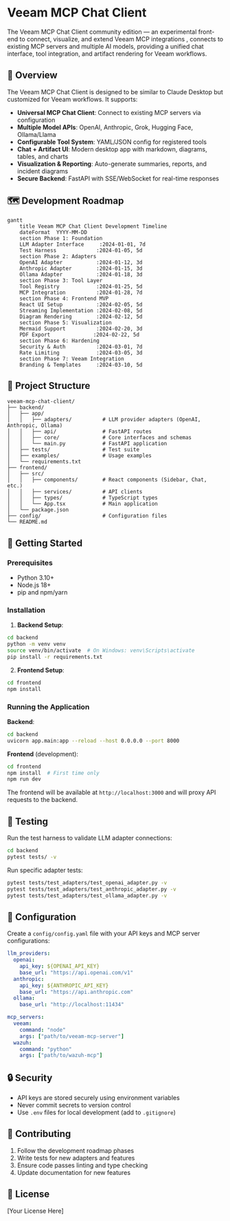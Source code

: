 # Veeam MCP Chat Client

The Veeam MCP Chat Client community edition — an experimental front-end to connect, visualize, and extend Veeam MCP integrations , connects to existing MCP servers and multiple AI models, providing a unified chat interface, tool integration, and artifact rendering for Veeam workflows.

## 🎯 Overview

The Veeam MCP Chat Client is designed to be similar to Claude Desktop but customized for Veeam workflows. It supports:

- **Universal MCP Chat Client**: Connect to existing MCP servers via configuration
- **Multiple Model APIs**: OpenAI, Anthropic, Grok, Hugging Face, Ollama/Llama
- **Configurable Tool System**: YAML/JSON config for registered tools
- **Chat + Artifact UI**: Modern desktop app with markdown, diagrams, tables, and charts
- **Visualization & Reporting**: Auto-generate summaries, reports, and incident diagrams
- **Secure Backend**: FastAPI with SSE/WebSocket for real-time responses

## 🗺️ Development Roadmap

```mermaid
gantt
    title Veeam MCP Chat Client Development Timeline
    dateFormat  YYYY-MM-DD
    section Phase 1: Foundation
    LLM Adapter Interface     :2024-01-01, 7d
    Test Harness             :2024-01-05, 5d
    section Phase 2: Adapters
    OpenAI Adapter           :2024-01-12, 3d
    Anthropic Adapter        :2024-01-15, 3d
    Ollama Adapter           :2024-01-18, 3d
    section Phase 3: Tool Layer
    Tool Registry            :2024-01-25, 5d
    MCP Integration          :2024-01-28, 7d
    section Phase 4: Frontend MVP
    React UI Setup           :2024-02-05, 5d
    Streaming Implementation :2024-02-08, 5d
    Diagram Rendering        :2024-02-12, 5d
    section Phase 5: Visualization
    Mermaid Support          :2024-02-20, 3d
    PDF Export              :2024-02-22, 5d
    section Phase 6: Hardening
    Security & Auth          :2024-03-01, 7d
    Rate Limiting            :2024-03-05, 3d
    section Phase 7: Veeam Integration
    Branding & Templates     :2024-03-10, 5d
```

## 📁 Project Structure

```
veeam-mcp-chat-client/
├── backend/
│   ├── app/
│   │   ├── adapters/          # LLM provider adapters (OpenAI, Anthropic, Ollama)
│   │   ├── api/               # FastAPI routes
│   │   ├── core/              # Core interfaces and schemas
│   │   └── main.py            # FastAPI application
│   ├── tests/                 # Test suite
│   ├── examples/              # Usage examples
│   └── requirements.txt
├── frontend/
│   ├── src/
│   │   ├── components/        # React components (Sidebar, Chat, etc.)
│   │   ├── services/          # API clients
│   │   ├── types/             # TypeScript types
│   │   └── App.tsx            # Main application
│   └── package.json
├── config/                    # Configuration files
└── README.md
```

## 🚀 Getting Started

### Prerequisites

- Python 3.10+
- Node.js 18+
- pip and npm/yarn

### Installation

1. **Backend Setup**:
```bash
cd backend
python -m venv venv
source venv/bin/activate  # On Windows: venv\Scripts\activate
pip install -r requirements.txt
```

2. **Frontend Setup**:
```bash
cd frontend
npm install
```

### Running the Application

**Backend**:
```bash
cd backend
uvicorn app.main:app --reload --host 0.0.0.0 --port 8000
```

**Frontend** (development):
```bash
cd frontend
npm install  # First time only
npm run dev
```

The frontend will be available at `http://localhost:3000` and will proxy API requests to the backend.

## 🧪 Testing

Run the test harness to validate LLM adapter connections:

```bash
cd backend
pytest tests/ -v
```

Run specific adapter tests:
```bash
pytest tests/test_adapters/test_openai_adapter.py -v
pytest tests/test_adapters/test_anthropic_adapter.py -v
pytest tests/test_adapters/test_ollama_adapter.py -v
```

## 📝 Configuration

Create a `config/config.yaml` file with your API keys and MCP server configurations:

```yaml
llm_providers:
  openai:
    api_key: ${OPENAI_API_KEY}
    base_url: "https://api.openai.com/v1"
  anthropic:
    api_key: ${ANTHROPIC_API_KEY}
    base_url: "https://api.anthropic.com"
  ollama:
    base_url: "http://localhost:11434"

mcp_servers:
  veeam:
    command: "node"
    args: ["path/to/veeam-mcp-server"]
  wazuh:
    command: "python"
    args: ["path/to/wazuh-mcp"]
```

## 🔒 Security

- API keys are stored securely using environment variables
- Never commit secrets to version control
- Use `.env` files for local development (add to `.gitignore`)

## 🤝 Contributing

1. Follow the development roadmap phases
2. Write tests for new adapters and features
3. Ensure code passes linting and type checking
4. Update documentation for new features

## 📄 License

[Your License Here]


